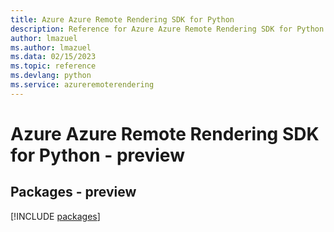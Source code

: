```yaml
---
title: Azure Azure Remote Rendering SDK for Python
description: Reference for Azure Azure Remote Rendering SDK for Python
author: lmazuel
ms.author: lmazuel
ms.data: 02/15/2023
ms.topic: reference
ms.devlang: python
ms.service: azureremoterendering
---
```

# Azure Azure Remote Rendering SDK for Python - preview
## Packages - preview
[!INCLUDE [packages](azure-remote-rendering-index.md)]